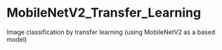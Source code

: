 # MobileNetV2_Transfer_Learning
Image classification by transfer learning (using MobileNetV2 as a based model)
